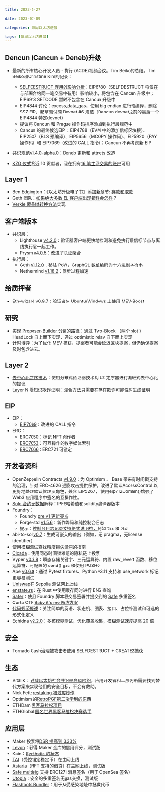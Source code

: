 ```yaml
---
title: 2023-5-27

date: 2023-07-09	

categories: 每周以太坊进展	

tags: [每周以太坊进展]
---	
```


## Dencun (Cancun + Deneb)升级

- 最新的所有核心开发人员 - 执行 (ACDE)视频会议。Tim Beiko的总结。Tim Beiko和Christine Kim的记录：

  - [SELFDESTRUCT 弃用的影响分析](https://docs.google.com/document/d/1HDbym5YOoYj63xswMAwvt5Psh4JaI0biY06b6ZvYV2s/edit)：EIP6780（SELFDESTRUCT 将仅在与部署合约同一笔交易中有用）影响较小，将包含在 Cancun 升级中；EIP6913 SETCODE 暂时不包含在 Cancun 升级中
  - EIP4844 讨论：excess_data_gas，使用 big endian 进行预编译，删除 SSZ EIP，起草测试网 Devnet #6 规范（Dencun devnet之前的最后一个 EIP4844 特定devnet）
  - 提议将 Cancun 和 Prague 操作码排序添加到执行层规范中
  - Cancun 的最终候选EIP ：EIP4788（EVM 中的添加信标区块根）、EIP2537（BLS 预编译）、EIP5656（MCOPY 操作码）、EIP5920（PAY 操作码）和 EIP7069（改进的 CALL 指令）；Cancun 不再考虑新 EIP
  
- 共识规范[v1.4.0-alpha.0](https://github.com/ethereum/consensus-specs/releases/tag/v1.4.0-alpha.0)：Deneb 更新和 attnets 改造

- [KZG 仪式](https://ceremony.ethereum.org/)接近 10 贡献者，现在拥有[16 笔主网交易的账户](https://twitter.com/carlbeek/status/1661795909875924992)可用

## Layer 1

- Ben Edgington：《以太坊升级电子书》添加新章节: [存款和取款](https://eth2book.info/capella/part2/deposits-withdrawals/)
- Geth 团队：[如果绝大多数 EL 客户端出现错误会怎样](https://gist.github.com/holiman/4f6601018a8f559d7ce4cfe4e861cf73)？
- [Verkle 覆盖树转换方法](https://twitter.com/gballet/status/1662046913259085824)实现

## 客户端版本

- 共识层：
  - Lighthouse [v4.2.0](https://github.com/sigp/lighthouse/releases/tag/v4.2.0)：验证器客户端更快地检测和避免执行层信标节点与离线执行层一起工作。
  - Prysm [v4.0.5](https://github.com/prysmaticlabs/prysm/releases/tag/v4.0.5)：改进了见证聚合
- 执行层：
  - Geth [v1.12.0](https://github.com/ethereum/go-ethereum/releases/tag/v1.12.0)：移除 PoW，GraphQL 数值编码为十六进制字符串
  - Nethermind [v1.18.2](https://github.com/NethermindEth/nethermind/releases/tag/1.18.2)：同步过程加速

## 给质押者

- Eth-wizard [v0.9.7](https://github.com/stake-house/eth-wizard/releases/tag/v0.9.7)：验证者在 Ubuntu/Windows 上使用 MEV-Boost

## 研究

- [实现 Proposer-Builder 分离的路径](https://ethresear.ch/t/why-enshrine-proposer-builder-separation-a-viable-path-to-epbs/15710)：通过 Two-Block （两个 slot ）HeadLock 自上而下实现，通过 optimistic relay 自下而上实现
- [计时博弈](https://arxiv.org/abs/2305.09032)：为了优化 MEV 捕获，提案者可能会延迟区块提案，但仍确保提案及时包含进去。

## Layer 2

- [去中心化定序技术](https://figmentcapital.medium.com/distributed-sequencer-technology-a-path-to-decentralized-sequencing-549662cc9912)：使用分布式验证器技术对 L2 定序器进行渐进式去中心化的提议
- Layer N [零知识欺诈证明](https://www.layern.com/blog/zkfp)：混合方法只需要在存在欺诈可能性时生成证明

## EIP

- EIP：
  - [EIP7069](https://github.com/ethereum/EIPs/pull/7069/files)：改进的 CALL 指令
- ERC：
  - [ERC7050](https://github.com/ethereum/EIPs/pull/7050/files)：标记 NFT 创作者
  - [ERC7053](https://github.com/ethereum/EIPs/pull/7053/files)：可互操作的数字媒体索引
  - [ERC7066](https://github.com/ethereum/EIPs/pull/7066/files) : ERC721 可锁定

## 开发者资料

- OpenZeppelin Contracts [v4.9.0](https://blog.openzeppelin.com/introducing-openzeppelin-contracts-v4.9)：为 Optimism 、 Base 带来有时间戳支持的治理，针对 ERC-4626 通膨攻击提供保护，改进了默认AccessControl 以更好地处理默认管理员角色，兼容 EIP5267， 使用eip712Domain()增强了 Web3 应用程序中签名的互操作性。
- [Solc 合约元数据](https://learnblockchain.cn/article/5879)解释：IPFS哈希值和solidity编译器版本
- Foundry：
  - Foundry [pre v1 更新亮点](https://twitter.com/hievalir/status/1662171773973204993)
  - Forge-std [v1.5.6](https://github.com/foundry-rs/forge-std/releases/tag/v1.5.6)：新作弊码和纯控制台日志
  - 提示：[控制台日志记录支持格式说明符，](https://twitter.com/paulrberg/status/1660598958454865926)例如 %s 和 %d
- abi-to-sol [v0.7](https://github.com/gnidan/abi-to-sol/releases/tag/v0.7.0)：生成可嵌入的输出（例如，无 pragma，无license identifier）
- 使用模糊测试[查找精度损失漏洞](https://dacian.me/exploiting-precision-loss-via-fuzz-testing)的指南
- [Cicada](https://github.com/a16z/cicada#readme)：使用同态时间锁难题的隐私链上投票
- Vyper [v0.3.8](https://github.com/vyperlang/vyper/releases/tag/v0.3.8)：瞬态存储关键字、三元运算符、内置 raw_revert 函数、移位运算符、可配置的 send() gas 和使用 PUSH0
- Ape [v0.6.9](https://github.com/ApeWorX/ape/releases/tag/v0.6.9)：通过 Pytest fixtures、Python v3.11 支持和 use_network 标记更容易测试
- [Uniswap](https://twitter.com/uniswap/status/1661362297632088066)在 Sepolia 测试网上上线
- [enstate.rs](https://github.com/v3xlabs/enstate#readme)：在 Rust 中使用缓存同时进行 ENS 查询
- [Safer](https://github.com/morpho-labs/safer#readme)：使用 Foundry 脚本将交易签署并提交到的 [Safe](https://app.safe.global/welcome) 多重签名
- Curta CTF [Baby it's me 解决方案](https://twitter.com/popular_12345/status/1662174518696366080)
- [代码规范概述](https://twitter.com/SpearbitDAO/status/1661786772072804361)：关注简单的英语、状态机、图表、接口、占位符测试和可选的形式化定义
- Echidna [v2.2.0](https://github.com/crytic/echidna/releases/tag/v2.2.0)：多核模糊测试，优化覆盖收集，模糊测试速度提高 20 倍

## 安全

- Tornado Cash治理被攻击者使用 SELFDESTRUCT + CREATE2[捕获](https://github.com/coinspect/learn-evm-attacks/tree/master/test/Business_Logic/TornadoCash_Governance)

## 生态

- Vitalik： [过载以太坊社会共识是高风险的](https://vitalik.ca/general/2023/05/21/dont_overload.html)，应用开发者和二层网络需要找到替代方案来实现他们的安全目标，不会有救助。
- Nick Fett: [restaking 被过度炒作](https://medium.com/@nfett/eigenlayer-crypto-rehypothecation-and-the-infinite-trust-machine4e8164845b59)
- Optimism 的[RetroPGF第二轮学到的东西](https://optimism.mirror.xyz/7v1DehEY3dpRcYFhqWrVNc9Qj94H2L976LKlWH1FX-8)
- ETHDam [黑客马拉松项目](https://taikai.network/cryptocanal/hackathons/ethdam/projects?filter_by=finalists)
- ETHGlobal [匿名世界黑客马拉松决赛选手](https://twitter.com/ethglobal/status/1662142905048350724)

## 应用层

- Maker 投票将[DSR 提高到 3.33%](https://forum.makerdao.com/t/stability-scope-parameter-changes-2-non-scope-defined-parameter-changes-may-2023/20981)
- [Levon](https://medium.com/block-analitica/introducing-project-levon-e1444bd888d1)：获得 Maker 金库的信用评分，测试版
- Kain：[Synthetix 的状态](https://mirror.xyz/kain.eth/EB9DQldVEb0F74-LmrVau6YbjEtr8dsj1qVn6muYuXw)
- [TAI](https://mirror.xyz/0x01393d9b6dFFce134b6765e9bdd626b258357C37/7tghsnpqiCRKxS-5xbwPC7CPs2drbxWCR4GEZFhNWBY)（受控锚定稳定币）在主网上线
- [Astaria](https://astaria.xyz/)（NFT 支持的借贷）在主网上线，测试版
- [Safe multisig](https://twitter.com/safe/status/1660677975669633024) 支持 ERC1271 消息签名（用于 OpenSea 签名）
- [Utopia](https://twitter.com/utopialabs_/status/1661784971676381185)：安全的多重签名无gas交换，测试版
- [Flashbots Bundler](https://github.com/lcfr-eth/FlashbotsBundlerUI#readme)：用于从受感染地址中拯救代币